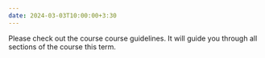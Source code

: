 ```yaml
---
date: 2024-03-03T10:00:00+3:30
---
```

Please check out the course course guidelines. It will guide you through all sections of the course this term. 
